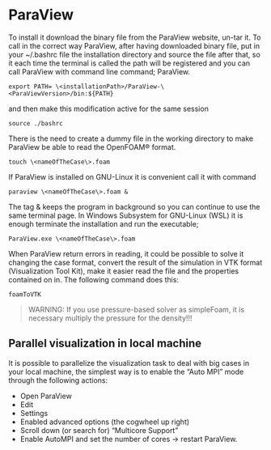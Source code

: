 # ParaView

To install it download the binary file from the ParaView website, un-tar
it. To call in the correct way ParaView, after having downloaded binary
file, put in your \~/.bashrc file the installation directory and source
the file after that, so it each time the terminal is called the path
will be registered and you can call ParaView with command line command;
ParaView.

```console
export PATH= \<installationPath>/ParaView-\<ParaViewVersion>/bin:${PATH}
```
and then make this modification active for the same session
```console
source ./bashrc
```
There is the need to create a dummy file in the working directory to
make ParaView be able to read the OpenFOAM® format.

```console
touch \<nameOfTheCase\>.foam
```
If ParaView is installed on GNU-Linux it is convenient call it with command

```console
paraview \<nameOfTheCase\>.foam &
```

The tag & keeps the program in background so you can continue to use the
same terminal page. In Windows Subsystem for GNU-Linux (WSL) it is enough
terminate the installation and run the executable;

```console
ParaView.exe \<nameOfTheCase\>.foam
```
When ParaView return errors in reading, it could be possible to solve it
changing the case format, convert the result of the simulation in VTK
format (Visualization Tool Kit), make it easier read the file and the
properties contained on in. The following command does this:

```console
foamToVTK
```

> WARNING: If you use pressure-based solver as simpleFoam, it is
necessary multiply the pressure for the density\!\!\!

## Parallel visualization in local machine

It is possible to parallelize the visualization task to deal with big
cases in your local machine, the simplest way is to enable the “Auto
MPI” mode through the following actions:
- Open ParaView
- Edit
- Settings
- Enabled advanced options (the cogwheel up right)
- Scroll down (or search for) “Multicore Support”
- Enable AutoMPI and set the number of cores → restart ParaView.